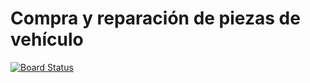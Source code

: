 # Compra y reparación de piezas de vehículo

[![Board Status](https://dev.azure.com/microsoftrocks/7e39cebc-7ae3-44ad-8b94-0d625bb19c87/2ef0e0b1-abe8-4515-bdce-a23d55ecc096/_apis/work/boardbadge/66edb89c-d58f-41b6-bd85-97d56d5d6ec3?columnOptions=1)](https://dev.azure.com/microsoftrocks/7e39cebc-7ae3-44ad-8b94-0d625bb19c87/_boards/board/t/2ef0e0b1-abe8-4515-bdce-a23d55ecc096/Microsoft.RequirementCategory/)

